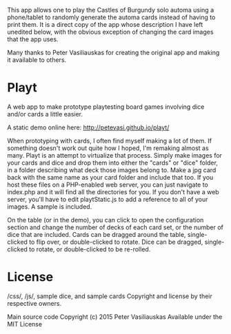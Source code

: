 This app allows one to play the Castles of Burgundy solo automa using a phone/tablet to randomly generate the automa cards instead of having to print them.  It is a direct copy of the app whose description I have left unedited below, with the obvious exception of changing the card images that the app uses.

Many thanks to Peter Vasiliauskas for creating the original app and making it available to others.

Playt
========

A web app to make prototype playtesting board games involving dice and/or cards a little easier.

A static demo online here: http://petevasi.github.io/playt/

When prototyping with cards, I often find myself making a lot of them.  If something doesn't work out quite how I hoped, I'm remaking almost as many.  Playt is an attempt to virtualize that process.  Simply make images for your cards and dice and drop them into either the "cards" or "dice" folder, in a folder describing what deck those images belong to.  Make a jpg card back with the same name as your card folder and include that too.  If you host these files on a PHP-enabled web server, you can just navigate to index.php and it will find all the directories for you.  If you don't have a web server, you'll have to edit playtStatic.js to add a reference to all of your images.  A sample is included.

On the table (or in the demo), you can click to open the configuration section and change the number of decks of each card set, or the number of dice that are included.  Cards can be dragged around the table, single-clicked to flip over, or double-clicked to rotate.  Dice can be dragged, single-clicked to rotate, or double-clicked to be re-rolled.


License
=======

/css/, /js/, sample dice, and sample cards Copyright and license by their respective owners.

Main source code Copyright (c) 2015 Peter Vasiliauskas
Available under the MIT License
